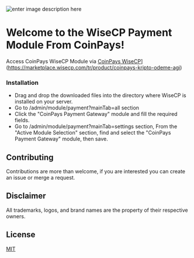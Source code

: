 ![enter image description here](https://coinpays.ams3.cdn.digitaloceanspaces.com/marketing/wisecp_payment_module.png)

# Welcome to the WiseCP Payment Module From CoinPays!

Access CoinPays WiseCP Module via [CoinPays WiseCP]([https://www.wisecp.com)](https://marketplace.wisecp.com/tr/product/coinpays-kripto-odeme-agi)

### Installation

* Drag and drop the downloaded files into the directory where WiseCP is installed on your server.
* Go to /admin/module/payment?mainTab=all section
* Click the "CoinPays Payment Gateway" module and fill the required fields.
* Go to /admin/module/payment?mainTab=settings section, From the "Active Module Selection" section, find and select the "CoinPays Payment Gateway" module, then save.

## Contributing

Contributions are more than welcome, if you are interested you can create an issue or merge a request.

## Disclaimer

All trademarks, logos, and brand names are the property of their respective owners.

## License

[MIT](https://github.com/coinpays-io/wisecp_payment_module/blob/main/LICENSE)
